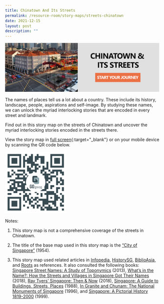 ```yaml
---
title: Chinatown And Its Streets
permalink: /resource-room/story-maps/streets-chinatown
date: 2021-12-15
layout: post
description: ""
---
```

[![Alt text for image on Isomer site](/images/storymap-image-chinatown-streets.png)](https://go.gov.sg/hluf6q)

The names of places tell us a lot about a country. These include its history, landscape, people, aspirations and self-image. By studying these names, we can unlock the myriad interlocking stories that are encoded in every street and landmark. 

Find out in this story map on the streets of Chinatown and uncover the myriad interlocking stories encoded in the streets there.

View the story map in [full screen](https://go.gov.sg/hluf6q){:target="_blank"} or on your mobile device by scanning the QR code below.

<img src="/images/qr-code-storymap-chinatown-streets.jpg" alt="qr-code-storymap-chinatown-streets" style="width:200px;" />

Notes:
1. This story map is not a comprehensive coverage of the streets in Chinatown.

2. The title of the base map used in this story map is the [“City of Singapore”]( https://www.nas.gov.sg/archivesonline/maps_building_plans/record-details/f90605b3-115c-11e3-83d5-0050568939ad) (1954).

3. This story map used related articles in [Infopedia](https://eresources.nlb.gov.sg/infopedia/), [HistorySG](http://eresources.nlb.gov.sg/history), [BiblioAsia](https://www.nlb.gov.sg/Browse/BiblioAsia.aspx), and [Roots](https://www.roots.sg/) as references. It also consulted the following books: [Singapore Street Names: A Study of Toponymics](https://eservice.nlb.gov.sg/item_holding.aspx?bid=200123850) (2013), [What’s in the Name?: How the Streets and Villages in Singapore Got Their Names](https://eservice.nlb.gov.sg/item_holding.aspx?bid=202924449) (2018), [Ray Tyers’ Singapore: Then & Now](https://eservice.nlb.gov.sg/item_holding.aspx?bid=203784837) (2018), [Singapore: A Guide to Buildings, Streets, Places](http://eservice.nlb.gov.sg/item_holding.aspx?bid=4712298) (1988), [In Granite and Chunam: The National Monuments of Singapore](http://eservice.nlb.gov.sg/item_holding_s.aspx?bid=7919754) (1996), and [Singapore: A Pictorial History 1819-2000](http://eservice.nlb.gov.sg/item_holding.aspx?bid=9651676) (1999).